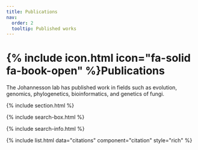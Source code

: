```yaml
---
title: Publications
nav:
  order: 2
  tooltip: Published works
---
```


# {% include icon.html icon="fa-solid fa-book-open" %}Publications

The Johannesson lab has published work in fields such as evolution, genomics, phylogenetics, bioinformatics, and genetics of fungi.

{% include section.html %}

{% include search-box.html %}

{% include search-info.html %}

{% include list.html data="citations" component="citation" style="rich" %}
